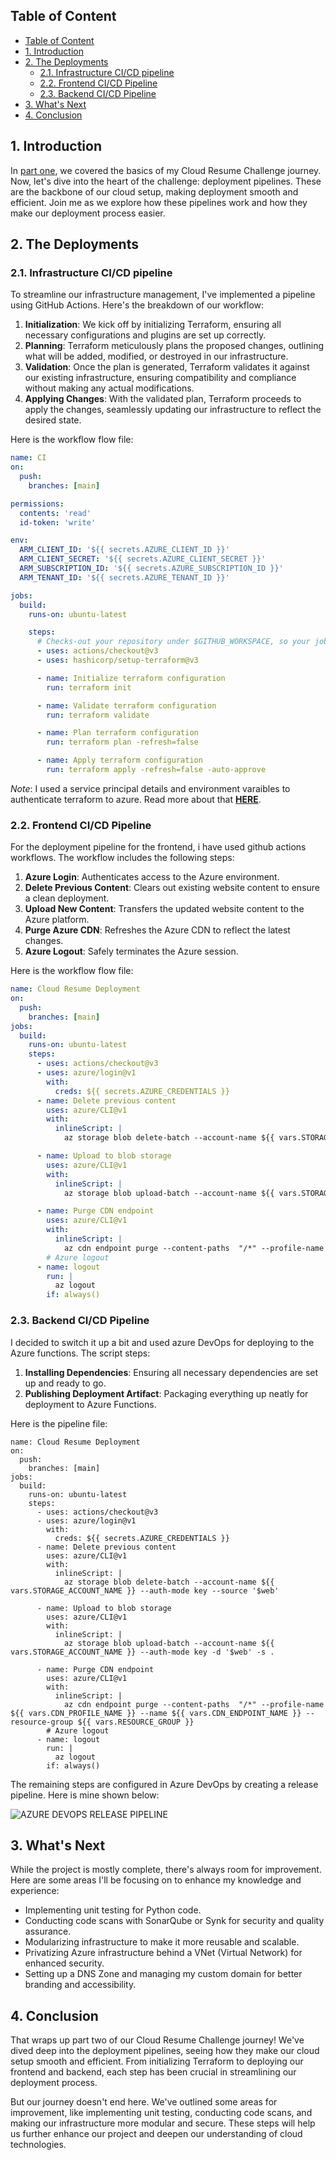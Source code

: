 ## Table of Content

- [Table of Content](#table-of-content)
- [1. Introduction](#1-introduction)
- [2. The Deployments](#2-the-deployments)
  - [2.1. Infrastructure CI/CD pipeline](#21-infrastructure-cicd-pipeline)
  - [2.2. Frontend CI/CD Pipeline](#22-frontend-cicd-pipeline)
  - [2.3. Backend CI/CD Pipeline](#23-backend-cicd-pipeline)
- [3. What's Next](#3-whats-next)
- [4. Conclusion](#4-conclusion)

## 1. Introduction

In [part one](https://dev.to/gabbyti/cloud-resume-challenge-azure-edition-part-1-fgb), we covered the basics of my Cloud Resume Challenge journey. Now, let's dive into the heart of the challenge: deployment pipelines. These are the backbone of our cloud setup, making deployment smooth and efficient. Join me as we explore how these pipelines work and how they make our deployment process easier.

## 2. The Deployments

### 2.1. Infrastructure CI/CD pipeline

To streamline our infrastructure management, I've implemented a pipeline using GitHub Actions. Here's the breakdown of our workflow:

1. **Initialization**: We kick off by initializing Terraform, ensuring all necessary configurations and plugins are set up correctly.
2. **Planning**: Terraform meticulously plans the proposed changes, outlining what will be added, modified, or destroyed in our infrastructure.
3. **Validation**: Once the plan is generated, Terraform validates it against our existing infrastructure, ensuring compatibility and compliance without making any actual modifications.
4. **Applying Changes**: With the validated plan, Terraform proceeds to apply the changes, seamlessly updating our infrastructure to reflect the desired state.

Here is the workflow flow file:

```yaml
name: CI
on:
  push:
    branches: [main]

permissions:
  contents: 'read'
  id-token: 'write'

env:
  ARM_CLIENT_ID: '${{ secrets.AZURE_CLIENT_ID }}'
  ARM_CLIENT_SECRET: '${{ secrets.AZURE_CLIENT_SECRET }}'
  ARM_SUBSCRIPTION_ID: '${{ secrets.AZURE_SUBSCRIPTION_ID }}'
  ARM_TENANT_ID: '${{ secrets.AZURE_TENANT_ID }}'

jobs:
  build:
    runs-on: ubuntu-latest

    steps:
      # Checks-out your repository under $GITHUB_WORKSPACE, so your job can access it
      - uses: actions/checkout@v3
      - uses: hashicorp/setup-terraform@v3

      - name: Initialize terraform configuration
        run: terraform init

      - name: Validate terraform configuration
        run: terraform validate

      - name: Plan terraform configuration
        run: terraform plan -refresh=false

      - name: Apply terraform configuration
        run: terraform apply -refresh=false -auto-approve
```

_Note_: I used a service principal details and environment varaibles to authenticate terraform to azure. Read more about that [**HERE**](https://learn.microsoft.com/en-us/azure/developer/terraform/authenticate-to-azure?tabs=bash#specify-service-principal-credentials-in-environment-variables).

### 2.2. Frontend CI/CD Pipeline

For the deployment pipeline for the frontend, i have used github actions workflows. The workflow includes the following steps:

1. **Azure Login**: Authenticates access to the Azure environment.
2. **Delete Previous Content**: Clears out existing website content to ensure a clean deployment.
3. **Upload New Content**: Transfers the updated website content to the Azure platform.
4. **Purge Azure CDN**: Refreshes the Azure CDN to reflect the latest changes.
5. **Azure Logout**: Safely terminates the Azure session.

Here is the workflow flow file:

```yaml
name: Cloud Resume Deployment
on:
  push:
    branches: [main]
jobs:
  build:
    runs-on: ubuntu-latest
    steps:
      - uses: actions/checkout@v3
      - uses: azure/login@v1
        with:
          creds: ${{ secrets.AZURE_CREDENTIALS }}
      - name: Delete previous content
        uses: azure/CLI@v1
        with:
          inlineScript: |
            az storage blob delete-batch --account-name ${{ vars.STORAGE_ACCOUNT_NAME }} --auth-mode key --source '$web'

      - name: Upload to blob storage
        uses: azure/CLI@v1
        with:
          inlineScript: |
            az storage blob upload-batch --account-name ${{ vars.STORAGE_ACCOUNT_NAME }} --auth-mode key -d '$web' -s .

      - name: Purge CDN endpoint
        uses: azure/CLI@v1
        with:
          inlineScript: |
            az cdn endpoint purge --content-paths  "/*" --profile-name ${{ vars.CDN_PROFILE_NAME }} --name ${{ vars.CDN_ENDPOINT_NAME }} --resource-group ${{ vars.RESOURCE_GROUP }}
        # Azure logout
      - name: logout
        run: |
          az logout
        if: always()
```

### 2.3. Backend CI/CD Pipeline

I decided to switch it up a bit and used azure DevOps for deploying to the Azure functions. The script steps:

1. **Installing Dependencies**: Ensuring all necessary dependencies are set up and ready to go.
2. **Publishing Deployment Artifact**: Packaging everything up neatly for deployment to Azure Functions.

Here is the pipeline file:

```
name: Cloud Resume Deployment
on:
  push:
    branches: [main]
jobs:
  build:
    runs-on: ubuntu-latest
    steps:
      - uses: actions/checkout@v3
      - uses: azure/login@v1
        with:
          creds: ${{ secrets.AZURE_CREDENTIALS }}
      - name: Delete previous content
        uses: azure/CLI@v1
        with:
          inlineScript: |
            az storage blob delete-batch --account-name ${{ vars.STORAGE_ACCOUNT_NAME }} --auth-mode key --source '$web'

      - name: Upload to blob storage
        uses: azure/CLI@v1
        with:
          inlineScript: |
            az storage blob upload-batch --account-name ${{ vars.STORAGE_ACCOUNT_NAME }} --auth-mode key -d '$web' -s .

      - name: Purge CDN endpoint
        uses: azure/CLI@v1
        with:
          inlineScript: |
            az cdn endpoint purge --content-paths  "/*" --profile-name ${{ vars.CDN_PROFILE_NAME }} --name ${{ vars.CDN_ENDPOINT_NAME }} --resource-group ${{ vars.RESOURCE_GROUP }}
        # Azure logout
      - name: logout
        run: |
          az logout
        if: always()

```

The remaining steps are configured in Azure DevOps by creating a release pipeline. Here is mine shown below:

![AZURE DEVOPS RELEASE PIPELINE](https://dev-to-uploads.s3.amazonaws.com/uploads/articles/j71g95ile5815oimgp5e.png)

## 3. What's Next

While the project is mostly complete, there's always room for improvement. Here are some areas I'll be focusing on to enhance my knowledge and experience:

- Implementing unit testing for Python code.
- Conducting code scans with SonarQube or Synk for security and quality assurance.
- Modularizing infrastructure to make it more reusable and scalable.
- Privatizing Azure infrastructure behind a VNet (Virtual Network) for enhanced security.
- Setting up a DNS Zone and managing my custom domain for better branding and accessibility.

## 4. Conclusion

That wraps up part two of our Cloud Resume Challenge journey! We've dived deep into the deployment pipelines, seeing how they make our cloud setup smooth and efficient. From initializing Terraform to deploying our frontend and backend, each step has been crucial in streamlining our deployment process.

But our journey doesn't end here. We've outlined some areas for improvement, like implementing unit testing, conducting code scans, and making our infrastructure more modular and secure. These steps will help us further enhance our project and deepen our understanding of cloud technologies.

